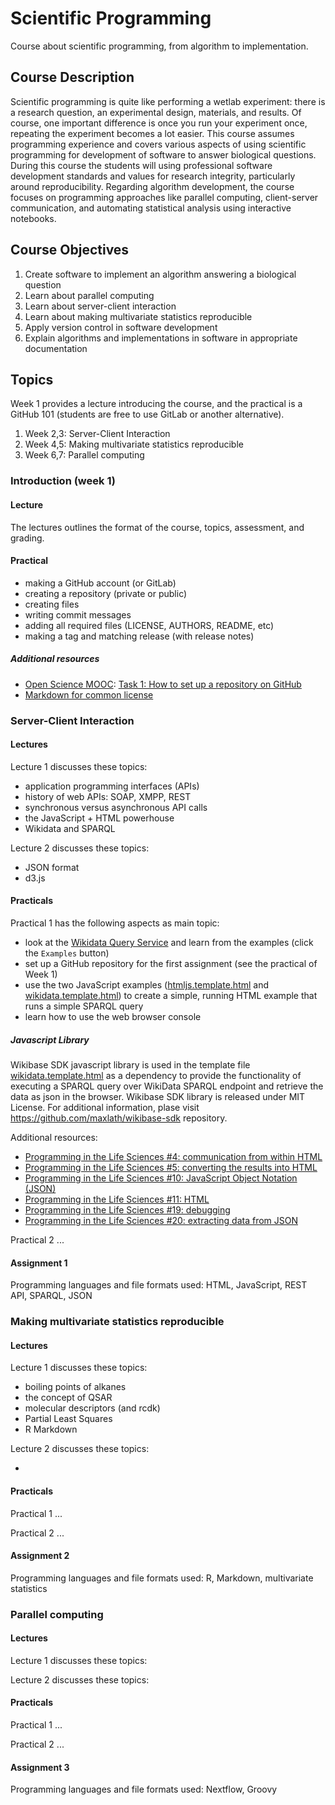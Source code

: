 # Scientific Programming
Course about scientific programming, from algorithm to implementation.

## Course Description

Scientific programming is quite like performing a wetlab experiment: there is a
research question, an experimental design, materials, and results. Of course,
one important difference is once you run your experiment once, repeating the
experiment becomes a lot easier. This course assumes programming experience
and covers various aspects of using scientific programming for development
of software to answer biological questions. During this course the students will
using professional software development standards and values for research
integrity, particularly around reproducibility. Regarding algorithm development,
the course focuses on programming approaches like parallel computing,
client-server communication, and automating statistical analysis using
interactive notebooks.


## Course Objectives

1. Create software to implement an algorithm answering a biological question
2. Learn about parallel computing
3. Learn about server-client interaction
4. Learn about making multivariate statistics reproducible
5. Apply version control in software development
6. Explain algorithms and implementations in software in appropriate
   documentation

## Topics

Week 1 provides a lecture introducing the course, and the practical
is a GitHub 101 (students are free to use GitLab or another alternative).

1. Week 2,3: Server-Client Interaction
2. Week 4,5: Making multivariate statistics reproducible
3. Week 6,7: Parallel computing

### Introduction (week 1)

#### Lecture

The lectures outlines the format of the course, topics, assessment,
and grading.

#### Practical

* making a GitHub account (or GitLab)
* creating a repository (private or public)
* creating files
* writing commit messages
* adding all required files (LICENSE, AUTHORS, README, etc)
* making a tag and matching release (with release notes)

##### Additional resources

* [Open Science MOOC](https://opensciencemooc.eu/): [Task 1: How to set up a repository on GitHub](https://github.com/OpenScienceMOOC/Module-5-Open-Research-Software-and-Open-Source/blob/master/content_development/Task_1.md)
* [Markdown for common license](https://github.com/IQAndreas/markdown-licenses)

### Server-Client Interaction

#### Lectures

Lecture 1 discusses these topics:

* application programming interfaces (APIs)
* history of web APIs: SOAP, XMPP, REST
* synchronous versus asynchronous API calls
* the JavaScript + HTML powerhouse
* Wikidata and SPARQL

Lecture 2 discusses these topics:

* JSON format
* d3.js

#### Practicals

Practical 1 has the following aspects as main topic:

* look at the [Wikidata Query Service](https://query.wikidata.org/) and learn from the examples (click the `Examples` button)
* set up a GitHub repository for the first assignment (see the practical of Week 1)
* use the two JavaScript examples ([htmljs.template.html](htmljs.template.html) and [wikidata.template.html](wikidata.template.html)) to create a simple, running HTML example that runs a simple SPARQL query
* learn how to use the web browser console

##### Javascript Library

Wikibase SDK javascript library is used in the template file [wikidata.template.html](wikidata.template.html)
as a dependency to provide the functionality of executing a SPARQL query over WikiData SPARQL endpoint and retrieve the data
as json in the browser.
Wikibase SDK library is released under MIT License. For additional information, plase visit <https://github.com/maxlath/wikibase-sdk> repository.

Additional resources:

* [Programming in the Life Sciences #4: communication from within HTML](https://chem-bla-ics.blogspot.com/2013/10/programming-in-life-sciences-4.html)
* [Programming in the Life Sciences #5: converting the results into HTML](https://chem-bla-ics.blogspot.com/2013/10/programming-in-life-sciences-5.html)
* [Programming in the Life Sciences #10: JavaScript Object Notation (JSON)](https://chem-bla-ics.blogspot.com/2013/10/programming-in-life-sciences-10.html)
* [Programming in the Life Sciences #11: HTML](https://chem-bla-ics.blogspot.com/2013/10/programming-in-life-sciences-11-html.html)
* [Programming in the Life Sciences #19: debugging](https://chem-bla-ics.blogspot.com/2014/11/programming-in-life-sciences-19.html)
* [Programming in the Life Sciences #20: extracting data from JSON](https://chem-bla-ics.blogspot.com/2014/11/programming-in-life-sciences-20.html)

Practical 2 ...

#### Assignment 1

Programming languages and file formats used: HTML, JavaScript, REST API, SPARQL, JSON

### Making multivariate statistics reproducible

#### Lectures

Lecture 1 discusses these topics:

* boiling points of alkanes
* the concept of QSAR
* molecular descriptors (and rcdk)
* Partial Least Squares
* R Markdown

Lecture 2 discusses these topics:

* 

#### Practicals

Practical 1 ...

Practical 2 ...

#### Assignment 2

Programming languages and file formats used: R, Markdown, multivariate statistics

### Parallel computing

#### Lectures

Lecture 1 discusses these topics:

Lecture 2 discusses these topics:

#### Practicals

Practical 1 ...

Practical 2 ...

#### Assignment 3

Programming languages and file formats used: Nextflow, Groovy
